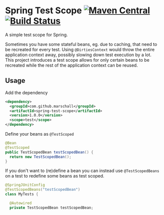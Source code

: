 Spring Test Scope [![Maven Central](https://maven-badges.herokuapp.com/maven-central/com.github.marschall/pring-test-scope/badge.svg)](https://maven-badges.herokuapp.com/maven-central/com.github.marschall/pring-test-scope) [![Build Status](https://travis-ci.com/marschall/spring-test-scope.svg?branch=master)](https://travis-ci.com/marschall/spring-test-scope)
=================

A simple test scope for Spring.

Sometimes you have some stateful beans, eg. due to caching, that need to be recreated for every test. Using `@DirtiesContext` would throw the entire application context away, possibly slowing down test execution by a lot. This project introduces a test scope allows for only certain beans to be recreated while the rest of the application context can be reused.

Usage
-----

Add the dependency

```xml
<dependency>
  <groupId>com.github.marschall</groupId>
  <artifactId>spring-test-scope</artifactId>
  <version>1.0.0</version>
  <scope>test</scope>
</dependency>
```

Define your beans as `@TestScoped`

```java
@Bean
@TestScoped
public TestScopedBean testScopedBean() {
  return new TestScopedBean();
}
```

If you don't want to (re)define a bean you can instead use `@TestScopedBeans` on a test to redefine some beans as test scoped.

```java
@SpringJUnitConfig
@TestScopedBeans("testScopedBean")
class MyTests {

  @Autowired
  private TestScopedBean testScopedBean;

```

